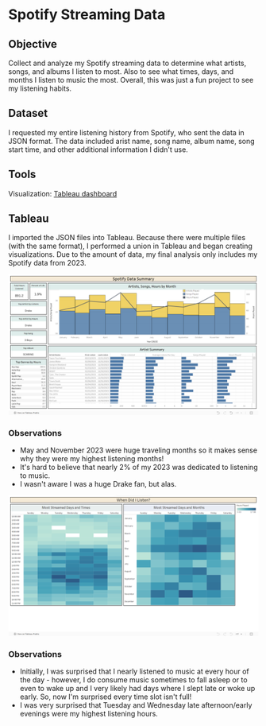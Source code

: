 # Spotify Streaming Data

## Objective
Collect and analyze my Spotify streaming data to determine what artists, songs, and albums I listen to most. Also to see what times, days, and months I listen to music the most. Overall, this was just a fun project to see my listening habits.

## Dataset
I requested my entire listening history from Spotify, who sent the data in JSON format. The data included arist name, song name, album name, song start time, and other additional information I didn't use.

## Tools
Visualization: [Tableau dashboard](https://public.tableau.com/views/2023SpotifyStreaming/SpotifyData?:language=en-US&publish=yes&:sid=&:display_count=n&:origin=viz_share_link)

## Tableau

I imported the JSON files into Tableau. Because there were multiple files (with the same format), I performed a union in Tableau and began creating visualizations. Due to the amount of data, my final analysis only includes my Spotify data from 2023. 

![image](https://github.com/mraibon/SpotifyStreamingData/blob/main/Dashboard/Spotify%20Data%20Overview.png?raw=true)

### Observations
* May and November 2023 were huge traveling months so it makes sense why they were my highest listening months!
* It's hard to believe that nearly 2% of my 2023 was dedicated to listening to music.
* I wasn't aware I was a huge Drake fan, but alas.

![image](https://github.com/mraibon/SpotifyStreamingData/blob/main/Dashboard/Spotify%20Data%20-%20Most%20Streamed%20Times.png?raw=true)

### Observations
* Initially, I was surprised that I nearly listened to music at every hour of the day - however, I do consume music sometimes to fall asleep or to even to wake up and I very likely had days where I slept late or woke up early. So, now I'm surprised every time slot isn't full!
* I was very surprised that Tuesday and Wednesday late afternoon/early evenings were my highest listening hours. 
